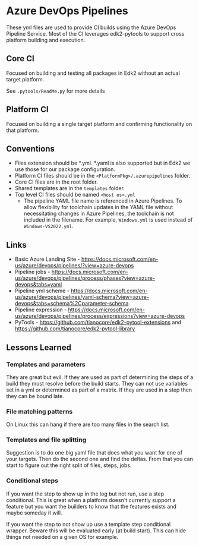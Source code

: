 # Azure DevOps Pipelines

These yml files are used to provide CI builds using the Azure DevOps Pipeline Service.
Most of the CI leverages edk2-pytools to support cross platform building and execution.

## Core CI

Focused on building and testing all packages in Edk2 without an actual target platform.

See `.pytools/ReadMe.py` for more details

## Platform CI

Focused on building a single target platform and confirming functionality on that platform.

## Conventions

* Files extension should be *.yml.  *.yaml is also supported but in Edk2 we use those for our package configuration.
* Platform CI files should be in the `<PlatformPkg>/.azurepipelines` folder.
* Core CI files are in the root folder.
* Shared templates are in the `templates` folder.
* Top level CI files should be named `<host os>.yml`
  * The pipeline YAML file name is referenced in Azure Pipelines. To allow flexibility for toolchain updates in the
    YAML file without necessitating changes in Azure Pipelines, the toolchain is not included in the filename. For
    example, `Windows.yml` is used instead of `Windows-VS2022.yml`.

## Links

* Basic Azure Landing Site - https://docs.microsoft.com/en-us/azure/devops/pipelines/?view=azure-devops
* Pipeline jobs - https://docs.microsoft.com/en-us/azure/devops/pipelines/process/phases?view=azure-devops&tabs=yaml
* Pipeline yml scheme - https://docs.microsoft.com/en-us/azure/devops/pipelines/yaml-schema?view=azure-devops&tabs=schema%2Cparameter-schema
* Pipeline expression - https://docs.microsoft.com/en-us/azure/devops/pipelines/process/expressions?view=azure-devops
* PyTools - https://github.com/tianocore/edk2-pytool-extensions and https://github.com/tianocore/edk2-pytool-library

## Lessons Learned

### Templates and parameters

They are great but evil.  If they are used as part of determining the steps of a build they must resolve before the build starts.  They can not use variables set in a yml or determined as part of a matrix.  If they are used in a step then they can be bound late.

### File matching patterns

On Linux this can hang if there are too many files in the search list.

### Templates and file splitting

Suggestion is to do one big yaml file that does what you want for one of your targets.  Then do the second one and find the deltas.  From that you can start to figure out the right split of files, steps, jobs.

### Conditional steps

If you want the step to show up in the log but not run, use a step conditional. This is great when a platform doesn't currently support a feature but you want the builders to know that the features exists and maybe someday it will.

If you want the step to not show up use a template step conditional wrapper.  Beware this will be evaluated early (at build start).  This can hide things not needed on a given OS for example.
